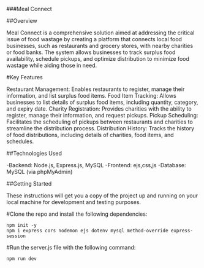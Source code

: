 ###Meal Connect

##Overview

Meal Connect is a comprehensive solution aimed at addressing the critical issue of food wastage by creating a platform that connects local food businesses, such as restaurants and grocery stores, with nearby charities or food banks. The system allows businesses to track surplus food availability, schedule pickups, and optimize distribution to minimize food wastage while aiding those in need.

#Key Features

Restaurant Management: Enables restaurants to register, manage their information, and list surplus food items.
Food Item Tracking: Allows businesses to list details of surplus food items, including quantity, category, and expiry date.
Charity Registration: Provides charities with the ability to register, manage their information, and request pickups.
Pickup Scheduling: Facilitates the scheduling of pickups between restaurants and charities to streamline the distribution process.
Distribution History: Tracks the history of food distributions, including details of charities, food items, and schedules.

##Technologies Used

-Backend: Node.js, Express.js, MySQL
-Frontend: ejs,css,js
-Database: MySQL (via phpMyAdmin)

##Getting Started

These instructions will get you a copy of the project up and running on your local machine for development and testing purposes.

#Clone the repo and install the following dependencies:

    npm init -y
    npm i express cors nodemon ejs dotenv mysql method-override express-session

#Run the server.js file with the following command:

    npm run dev
